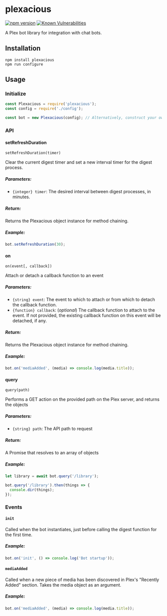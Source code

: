 # plexacious
[![npm version](https://badge.fury.io/js/plexacious.svg)](https://badge.fury.io/js/plexacious) [![Known Vulnerabilities](https://snyk.io/test/github/ketsugi/plexacious/badge.svg)](https://snyk.io/test/github/ketsugi/plexacious)

A Plex bot library for integration with chat bots.

## Installation

```
npm install plexacious
npm run configure
```

## Usage

### Initialize
```js
const Plexacious = require('plexacious');
const config = require('./config');

const bot = new Plexacious(config); // Alternatively, construct your own config object and pass it in
```

### API

#### setRefreshDuration

`setRefreshDuration(timer)`

Clear the current digest timer and set a new interval timer for the digest process.

##### Parameters:
- `{integer} timer`: The desired interval between digest processes, in minutes.

##### Return:
Returns the Plexacious object instance for method chaining.

##### Example:

```js
bot.setRefreshDuration(30);
```

#### on

`on(event[, callback])`

Attach or detach a callback function to an event

##### Parameters:
- `{string} event`: The event to which to attach or from which to detach the callback function.
- `{function} callback`: (*optional*) The callback function to attach to the event. If not provided, the existing callback function on this event will be detached, if any.

##### Return:
Returns the Plexacious object instance for method chaining.

##### Example:
```js
bot.on('mediaAdded', (media) => console.log(media.title));
```

#### query

`query(path)`

Performs a GET action on the provided path on the Plex server, and returns the objects

##### Parameters:
- `{string} path`: The API path to request

##### Return:
A Promise that resolves to an array of objects

##### Example:
```js
let library = await bot.query('/library');
```

```js
bot.query('/library').then(things => {
  console.dir(things);
});
```

### Events

#### `init`

Called when the bot instantiates, just before calling the digest function for the first time.

##### Example:
```js
bot.on('init', () => console.log('Bot startup'));
```

#### `mediaAdded`

Called when a new piece of media has been discovered in Plex's "Recently Added" section. Takes the media object as an argument.

##### Example:
```js
bot.on('mediaAdded', (media) => console.log(media.title));
```